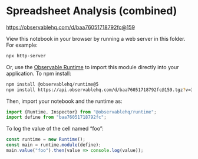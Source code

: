 # Spreadsheet Analysis (combined)

https://observablehq.com/d/baa76051718792fc@159

View this notebook in your browser by running a web server in this folder. For
example:

~~~sh
npx http-server
~~~

Or, use the [Observable Runtime](https://github.com/observablehq/runtime) to
import this module directly into your application. To npm install:

~~~sh
npm install @observablehq/runtime@5
npm install https://api.observablehq.com/d/baa76051718792fc@159.tgz?v=3
~~~

Then, import your notebook and the runtime as:

~~~js
import {Runtime, Inspector} from "@observablehq/runtime";
import define from "baa76051718792fc";
~~~

To log the value of the cell named “foo”:

~~~js
const runtime = new Runtime();
const main = runtime.module(define);
main.value("foo").then(value => console.log(value));
~~~
